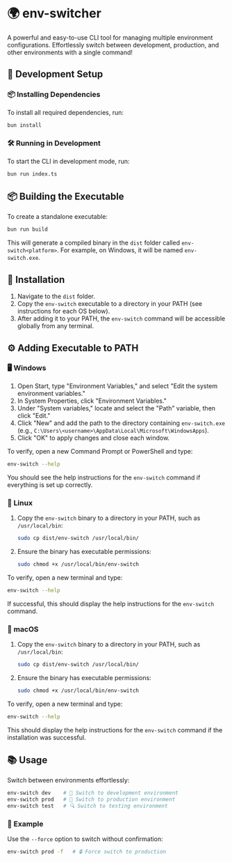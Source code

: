 # 🌍 env-switcher

A powerful and easy-to-use CLI tool for managing multiple environment configurations. Effortlessly switch between development, production, and other environments with a single command!

## 🚀 Development Setup

### 📦 Installing Dependencies
To install all required dependencies, run:
```bash
bun install
```

### 🛠️ Running in Development
To start the CLI in development mode, run:
```bash
bun run index.ts
```

## 📦 Building the Executable

To create a standalone executable:
```bash
bun run build
```

This will generate a compiled binary in the `dist` folder called `env-switch<platform>`. For example, on Windows, it will be named `env-switch.exe`.

## 💾 Installation

1. Navigate to the `dist` folder.
2. Copy the `env-switch` executable to a directory in your PATH (see instructions for each OS below).
3. After adding it to your PATH, the `env-switch` command will be accessible globally from any terminal.

## ⚙️ Adding Executable to PATH

### 🖥️ Windows

1. Open Start, type "Environment Variables," and select "Edit the system environment variables."
2. In System Properties, click "Environment Variables."
3. Under "System variables," locate and select the "Path" variable, then click "Edit."
4. Click "New" and add the path to the directory containing `env-switch.exe` (e.g., `C:\Users\<username>\AppData\Local\Microsoft\WindowsApps`).
5. Click "OK" to apply changes and close each window.

To verify, open a new Command Prompt or PowerShell and type:
```bash
env-switch --help
```
You should see the help instructions for the `env-switch` command if everything is set up correctly.

### 🐧 Linux

1. Copy the `env-switch` binary to a directory in your PATH, such as `/usr/local/bin`:
   ```bash
   sudo cp dist/env-switch /usr/local/bin/
   ```
2. Ensure the binary has executable permissions:
   ```bash
   sudo chmod +x /usr/local/bin/env-switch
   ```

To verify, open a new terminal and type:
```bash
env-switch --help
```
If successful, this should display the help instructions for the `env-switch` command.

### 🍏 macOS

1. Copy the `env-switch` binary to a directory in your PATH, such as `/usr/local/bin`:
   ```bash
   sudo cp dist/env-switch /usr/local/bin/
   ```
2. Ensure the binary has executable permissions:
   ```bash
   sudo chmod +x /usr/local/bin/env-switch
   ```

To verify, open a new terminal and type:
```bash
env-switch --help
```
This should display the help instructions for the `env-switch` command if the installation was successful.

## 📚 Usage

Switch between environments effortlessly:
```bash
env-switch dev    # 🌱 Switch to development environment
env-switch prod   # 🚀 Switch to production environment
env-switch test   # 🔍 Switch to testing environment
```

### 📝 Example
Use the `--force` option to switch without confirmation:
```bash
env-switch prod -f   # 🔒 Force switch to production
```

